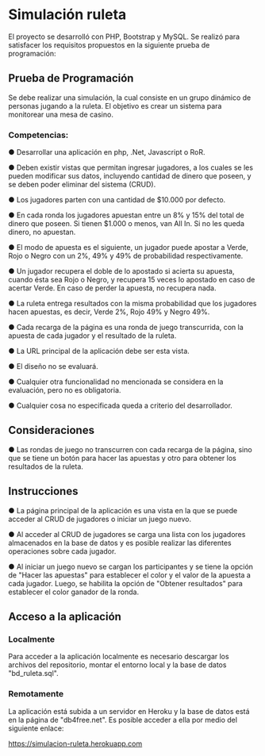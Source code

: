 # Simulación ruleta

El proyecto se desarrolló con PHP, Bootstrap y MySQL. Se realizó para satisfacer los requisitos propuestos en la siguiente prueba de programación:

## Prueba de Programación

Se debe realizar una simulación, la cual consiste en un grupo dinámico de personas
jugando a la ruleta. El objetivo es crear un sistema para monitorear una mesa de casino.

### Competencias:
● Desarrollar una aplicación en php, .Net, Javascript o RoR.

● Deben existir vistas que permitan ingresar jugadores, a los cuales se les pueden
modificar sus datos, incluyendo cantidad de dinero que poseen, y se deben poder
eliminar del sistema (CRUD).

● Los jugadores parten con una cantidad de $10.000 por defecto.

● En cada ronda los jugadores apuestan entre un 8% y 15% del total de dinero que
poseen. Si tienen $1.000 o menos, van All In. Si no les queda dinero, no apuestan.

● El modo de apuesta es el siguiente, un jugador puede apostar a Verde, Rojo o Negro
con un 2%, 49% y 49% de probabilidad respectivamente.

● Un jugador recupera el doble de lo apostado si acierta su apuesta, cuando ésta sea
Rojo o Negro, y recupera 15 veces lo apostado en caso de acertar Verde. En caso
de perder la apuesta, no recupera nada.

● La ruleta entrega resultados con la misma probabilidad que los jugadores hacen
apuestas, es decir, Verde 2%, Rojo 49% y Negro 49%.

● Cada recarga de la página es una ronda de juego transcurrida, con la apuesta de
cada jugador y el resultado de la ruleta.

● La URL principal de la aplicación debe ser esta vista.

● El diseño no se evaluará.

● Cualquier otra funcionalidad no mencionada se considera en la evaluación, pero no
es obligatoria.

● Cualquier cosa no especificada queda a criterio del desarrollador.

## Consideraciones

● Las rondas de juego no transcurren con cada recarga de la página, sino que se tiene un botón para hacer las apuestas y otro para obtener los resultados de la ruleta.

## Instrucciones

● La página principal de la aplicación es una vista en la que se puede acceder al CRUD de jugadores o iniciar un juego nuevo.

● Al acceder al CRUD de jugadores se carga una lista con los jugadores almacenados en la base de datos y es posible realizar las diferentes operaciones sobre cada jugador.

● Al iniciar un juego nuevo se cargan los participantes y se tiene la opción de "Hacer las apuestas" para establecer el color y el valor de la apuesta a cada jugador. Luego, se habilita la opción de "Obtener resultados" para establecer el color ganador de la ronda.

## Acceso a la aplicación

### Localmente

Para acceder a la aplicación localmente es necesario descargar los archivos del repositorio, montar el entorno local y la base de datos "bd_ruleta.sql".

### Remotamente

La aplicación está subida a un servidor en Heroku y la base de datos está en la página de "db4free.net". Es posible acceder a ella por medio del siguiente enlace:

https://simulacion-ruleta.herokuapp.com
